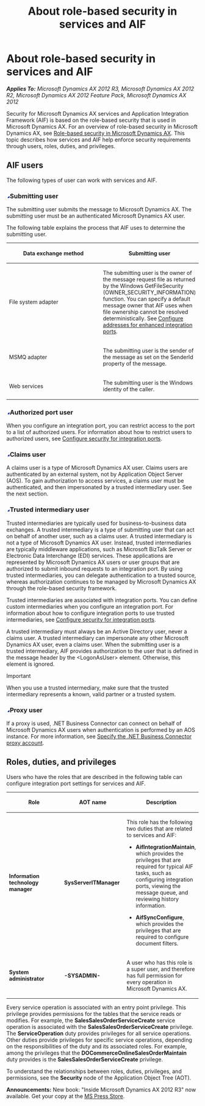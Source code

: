 ﻿---
title: About role-based security in services and AIF
TOCTitle: About role-based security in services and AIF
ms:assetid: 9bf376f8-b07a-4f07-a606-3e2088407a66
ms:mtpsurl: https://technet.microsoft.com/en-us/library/Ee355069(v=AX.60)
ms:contentKeyID: 36941315
ms.date: 05/18/2015
mtps_version: v=AX.60
---

# About role-based security in services and AIF 


_**Applies To:** Microsoft Dynamics AX 2012 R3, Microsoft Dynamics AX 2012 R2, Microsoft Dynamics AX 2012 Feature Pack, Microsoft Dynamics AX 2012_

Security for Microsoft Dynamics AX services and Application Integration Framework (AIF) is based on the role-based security that is used in Microsoft Dynamics AX. For an overview of role-based security in Microsoft Dynamics AX, see [Role-based security in Microsoft Dynamics AX](role-based-security-in-microsoft-dynamics-ax.md). This topic describes how services and AIF help enforce security requirements through users, roles, duties, and privileges.

## AIF users

The following types of user can work with services and AIF.

### ![Ee355069.collapse\_all(en-us,AX.60).gif](images/Gg841655.collapse_all(en-us,AX.60).gif "Ee355069.collapse_all(en-us,AX.60).gif")Submitting user

The submitting user submits the message to Microsoft Dynamics AX. The submitting user must be an authenticated Microsoft Dynamics AX user.

The following table explains the process that AIF uses to determine the submitting user.

<table>
<colgroup>
<col style="width: 50%" />
<col style="width: 50%" />
</colgroup>
<thead>
<tr class="header">
<th><p>Data exchange method</p></th>
<th><p>Submitting user</p></th>
</tr>
</thead>
<tbody>
<tr class="odd">
<td><p>File system adapter</p></td>
<td><p>The submitting user is the owner of the message request file as returned by the Windows GetFileSecurity (OWNER_SECURITY_INFORMATION) function. You can specify a default message owner that AIF uses when file ownership cannot be resolved deterministically. See <a href="configure-addresses-for-enhanced-integration-ports.md">Configure addresses for enhanced integration ports</a>.</p></td>
</tr>
<tr class="even">
<td><p>MSMQ adapter</p></td>
<td><p>The submitting user is the sender of the message as set on the SenderId property of the message.</p></td>
</tr>
<tr class="odd">
<td><p>Web services</p></td>
<td><p>The submitting user is the Windows identity of the caller.</p></td>
</tr>
</tbody>
</table>


### ![Ee355069.collapse\_all(en-us,AX.60).gif](images/Gg841655.collapse_all(en-us,AX.60).gif "Ee355069.collapse_all(en-us,AX.60).gif")Authorized port user

When you configure an integration port, you can restrict access to the port to a list of authorized users. For information about how to restrict users to authorized users, see [Configure security for integration ports](configure-security-for-integration-ports.md).

### ![Ee355069.collapse\_all(en-us,AX.60).gif](images/Gg841655.collapse_all(en-us,AX.60).gif "Ee355069.collapse_all(en-us,AX.60).gif")Claims user

A claims user is a type of Microsoft Dynamics AX user. Claims users are authenticated by an external system, not by Application Object Server (AOS). To gain authorization to access services, a claims user must be authenticated, and then impersonated by a trusted intermediary user. See the next section.

### ![Ee355069.collapse\_all(en-us,AX.60).gif](images/Gg841655.collapse_all(en-us,AX.60).gif "Ee355069.collapse_all(en-us,AX.60).gif")Trusted intermediary user

Trusted intermediaries are typically used for business-to-business data exchanges. A trusted intermediary is a type of submitting user that can act on behalf of another user, such as a claims user. A trusted intermediary is not a type of Microsoft Dynamics AX user. Instead, trusted intermediaries are typically middleware applications, such as Microsoft BizTalk Server or Electronic Data Interchange (EDI) services. These applications are represented by Microsoft Dynamics AX users or user groups that are authorized to submit inbound requests to an integration port. By using trusted intermediaries, you can delegate authentication to a trusted source, whereas authorization continues to be managed by Microsoft Dynamics AX through the role-based security framework.

Trusted intermediaries are associated with integration ports. You can define custom intermediaries when you configure an integration port. For information about how to configure integration ports to use trusted intermediaries, see [Configure security for integration ports](configure-security-for-integration-ports.md).

A trusted intermediary must always be an Active Directory user, never a claims user. A trusted intermediary can impersonate any other Microsoft Dynamics AX user, even a claims user. When the submitting user is a trusted intermediary, AIF provides authorization to the user that is defined in the message header by the \<LogonAsUser\> element. Otherwise, this element is ignored.


> [!IMPORTANT]
> <P>When you use a trusted intermediary, make sure that the trusted intermediary represents a known, valid partner or a trusted system.</P>



### ![Ee355069.collapse\_all(en-us,AX.60).gif](images/Gg841655.collapse_all(en-us,AX.60).gif "Ee355069.collapse_all(en-us,AX.60).gif")Proxy user

If a proxy is used, .NET Business Connector can connect on behalf of Microsoft Dynamics AX users when authentication is performed by an AOS instance. For more information, see [Specify the .NET Business Connector proxy account](specify-the-net-business-connector-proxy-account.md).

## Roles, duties, and privileges

Users who have the roles that are described in the following table can configure integration port settings for services and AIF.

<table>
<colgroup>
<col style="width: 33%" />
<col style="width: 33%" />
<col style="width: 33%" />
</colgroup>
<thead>
<tr class="header">
<th><p>Role</p></th>
<th><p>AOT name</p></th>
<th><p>Description</p></th>
</tr>
</thead>
<tbody>
<tr class="odd">
<td><p><strong>Information technology manager</strong></p></td>
<td><p><strong>SysServerITManager</strong></p></td>
<td><p>This role has the following two duties that are related to services and AIF:</p>
<ul>
<li><p><strong>AifIntegrationMaintain</strong>, which provides the privileges that are required for typical AIF tasks, such as configuring integration ports, viewing the message queue, and reviewing history information.</p></li>
<li><p><strong>AifSyncConfigure</strong>, which provides the privileges that are required to configure document filters.</p></li>
</ul></td>
</tr>
<tr class="even">
<td><p><strong>System administrator</strong></p></td>
<td><p><strong>-SYSADMIN-</strong></p></td>
<td><p>A user who has this role is a super user, and therefore has full permission for every operation in Microsoft Dynamics AX.</p></td>
</tr>
</tbody>
</table>


Every service operation is associated with an entry point privilege. This privilege provides permissions for the tables that the service reads or modifies. For example, the **SalesSalesOrderServiceCreate** service operation is associated with the **SalesSalesOrderServiceCreate** privilege. The **ServiceOperation** duty provides privileges for all service operations. Other duties provide privileges for specific service operations, depending on the responsibilities of the duty and its associated roles. For example, among the privileges that the **DOCommerceOnlineSalesOrderMaintain** duty provides is the **SalesSalesOrderServiceCreate** privilege.

To understand the relationships between roles, duties, privileges, and permissions, see the **Security** node of the Application Object Tree (AOT).

  
**Announcements:** New book: "Inside Microsoft Dynamics AX 2012 R3" now available. Get your copy at the [MS Press Store](https://www.microsoftpressstore.com/store/inside-microsoft-dynamics-ax-2012-r3-9780735685109).

